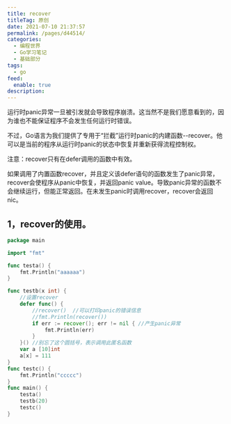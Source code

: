 ```yaml
---
title: recover
titleTag: 原创
date: 2021-07-10 21:37:57
permalink: /pages/d44514/
categories: 
  - 编程世界
  - Go学习笔记
  - 基础部分
tags: 
  - go
feed: 
  enable: true
description: 
---
```


运行时panic异常一旦被引发就会导致程序崩溃。这当然不是我们愿意看到的，因为谁也不能保证程序不会发生任何运行时错误。

不过，Go语言为我们提供了专用于“拦截”运行时panic的内建函数--recover。他可以是当前的程序从运行时panic的状态中恢复并重新获得流程控制权。

注意：recover只有在defer调用的函数中有效。

如果调用了内置函数recover，并且定义该defer语句的函数发生了panic异常，recover会使程序从panic中恢复，并返回panic value。导致panic异常的函数不会继续运行，但能正常返回。在未发生panic时调用recover，recover会返回nic。

## 1，recover的使用。

```go
package main

import "fmt"

func testa() {
	fmt.Println("aaaaaa")
}

func testb(x int) {
	//设置recover
	defer func() {
		//recover()  //可以打印panic的错误信息
		//fmt.Println(recover())
		if err := recover(); err != nil { //产生panic异常
			fmt.Println(err)
		}
	}() //别忘了这个圆括号，表示调用此匿名函数
	var a [10]int
	a[x] = 111
}
func testc() {
	fmt.Println("ccccc")
}
func main() {
	testa()
	testb(20)
	testc()
}

```
